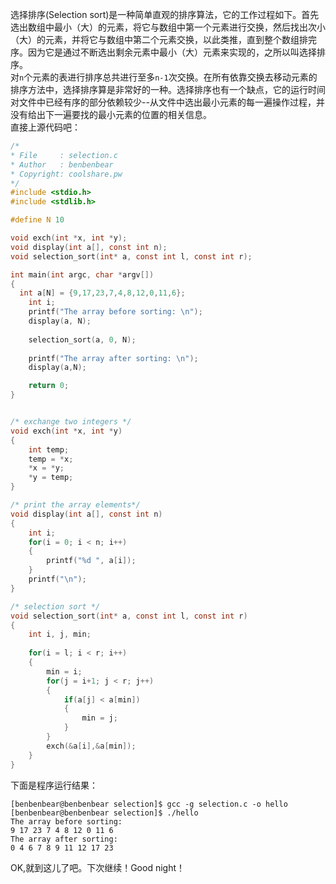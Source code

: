 选择排序(Selection sort)是一种简单直观的排序算法，它的工作过程如下。首先选出数组中最小（大）的元素，将它与数组中第一个元素进行交换，然后找出次小（大）的元素，并将它与数组中第二个元素交换，以此类推，直到整个数组排完序。因为它是通过不断选出剩余元素中最小（大）元素来实现的，之所以叫选择排序。     
对`n`个元素的表进行排序总共进行至多`n-1`次交换。在所有依靠交换去移动元素的排序方法中，选择排序算是非常好的一种。选择排序也有一个缺点，它的运行时间对文件中已经有序的部分依赖较少--从文件中选出最小元素的每一遍操作过程，并没有给出下一遍要找的最小元素的位置的相关信息。     
直接上源代码吧：
``` c
/*
* File     : selection.c
* Author   : benbenbear                                                         
* Copyright: coolshare.pw
*/
#include <stdio.h>
#include <stdlib.h>

#define N 10

void exch(int *x, int *y);
void display(int a[], const int n);
void selection_sort(int* a, const int l, const int r);

int main(int argc, char *argv[])
{
  int a[N] = {9,17,23,7,4,8,12,0,11,6};
	int i;
	printf("The array before sorting: \n");
	display(a, N);
	
	selection_sort(a, 0, N);
	
	printf("The array after sorting: \n");
	display(a,N);

    return 0;
}


/* exchange two integers */
void exch(int *x, int *y)
{
	int temp;
	temp = *x;
	*x = *y;
	*y = temp;
}

/* print the array elements*/
void display(int a[], const int n)
{
	int i;
	for(i = 0; i < n; i++)
	{
		printf("%d ", a[i]);
	}
	printf("\n");
}

/* selection sort */
void selection_sort(int* a, const int l, const int r)
{
	int i, j, min;
	
	for(i = l; i < r; i++)
	{
		min = i;
		for(j = i+1; j < r; j++)
		{
			if(a[j] < a[min])
			{
				min = j;
			}
		}
		exch(&a[i],&a[min]);
	}
}
```
下面是程序运行结果：
```
[benbenbear@benbenbear selection]$ gcc -g selection.c -o hello 
[benbenbear@benbenbear selection]$ ./hello 
The array before sorting: 
9 17 23 7 4 8 12 0 11 6 
The array after sorting: 
0 4 6 7 8 9 11 12 17 23 
```
OK,就到这儿了吧。下次继续！Good night！
